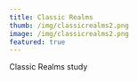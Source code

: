 ```yaml
---
title: Classic Realms
thumb: /img/classicrealms2.png
image: /img/classicrealms2.png
featured: true
---
```

Classic Realms study

